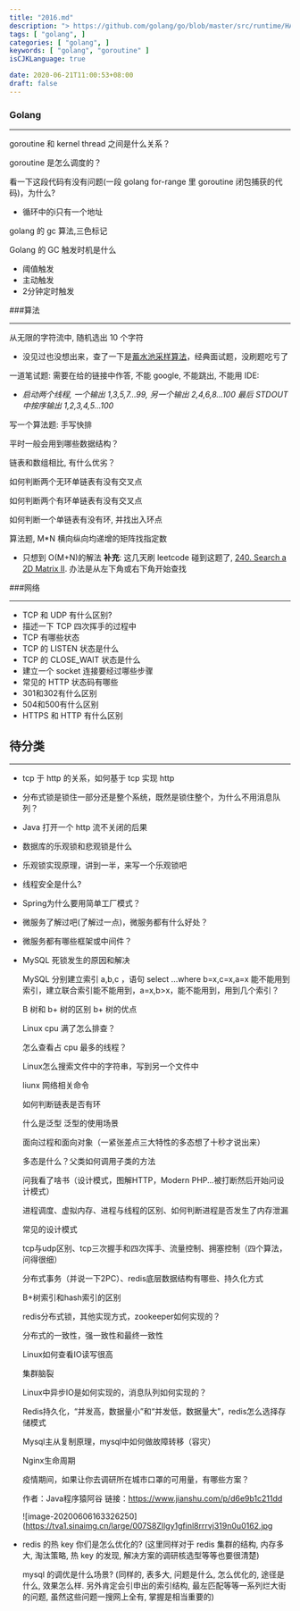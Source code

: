 ```yaml
---
title: "2016.md"
description: "> https://github.com/golang/go/blob/master/src/runtime/HACKING.md 待翻译"
tags: [ "golang", ]
categories: [ "golang", ]
keywords: [ "golang", "goroutine" ]
isCJKLanguage: true

date: 2020-06-21T11:00:53+08:00
draft: false
---
```



### Golang

---

goroutine 和 kernel thread 之间是什么关系？

goroutine 是怎么调度的？

看一下这段代码有没有问题(一段 golang for-range 里 goroutine 闭包捕获的代码)，为什么?

- 循环中的i只有一个地址

golang 的 gc 算法,三色标记

Golang 的 GC 触发时机是什么

- 阈值触发
- 主动触发
- 2分钟定时触发



###算法

---

从无限的字符流中, 随机选出 10 个字符

- 没见过也没想出来，查了一下是[蓄水池采样算法](https://www.jianshu.com/p/7a9ea6ece2af)，经典面试题，没刷题吃亏了

一道笔试题: 需要在给的链接中作答, 不能 google, 不能跳出, 不能用 IDE:

- *启动两个线程, 一个输出 1,3,5,7…99, 另一个输出 2,4,6,8…100 最后 STDOUT 中按序输出 1,2,3,4,5…100*

写一个算法题: 手写快排

平时一般会用到哪些数据结构？

链表和数组相比, 有什么优劣？

如何判断两个无环单链表有没有交叉点

如何判断两个有环单链表有没有交叉点

如何判断一个单链表有没有环, 并找出入环点

算法题, M*N 横向纵向均递增的矩阵找指定数

- 只想到 O(M+N)的解法 **补充**: 这几天刷 leetcode 碰到这题了, [240. Search a 2D Matrix II](https://leetcode.com/problems/search-a-2d-matrix-ii/). 办法是从左下角或右下角开始查找



###网络

---

- TCP 和 UDP 有什么区别?
- 描述一下 TCP 四次挥手的过程中
- TCP 有哪些状态
- TCP 的 LISTEN 状态是什么
- TCP 的 CLOSE_WAIT 状态是什么
- 建立一个 socket 连接要经过哪些步骤
- 常见的 HTTP 状态码有哪些
- 301和302有什么区别
- 504和500有什么区别
- HTTPS 和 HTTP 有什么区别







## 待分类

---

- tcp 于 http 的关系，如何基于 tcp 实现 http

- 分布式锁是锁住一部分还是整个系统，既然是锁住整个，为什么不用消息队列？

- Java 打开一个 http 流不关闭的后果

- 数据库的乐观锁和悲观锁是什么

- 乐观锁实现原理，讲到一半，来写一个乐观锁吧

- 线程安全是什么?

- Spring为什么要用简单工厂模式？

- 微服务了解过吧(了解过一点)，微服务都有什么好处？

- 微服务都有哪些框架或中间件？

- MySQL 死锁发生的原因和解决

  MySQL 分别建立索引 a,b,c ，语句 select ...where b=x,c=x,a=x 能不能用到索引，建立联合索引能不能用到，a=x,b>x，能不能用到，用到几个索引？

  B 树和 b+ 树的区别 b+ 树的优点

  Linux cpu 满了怎么排查？

  怎么查看占 cpu 最多的线程？

  Linux怎么搜索文件中的字符串，写到另一个文件中

  liunx 网络相关命令

  如何判断链表是否有环

  什么是泛型 泛型的使用场景

  面向过程和面向对象（一紧张差点三大特性的多态想了十秒才说出来）

  多态是什么？父类如何调用子类的方法

  问我看了啥书（设计模式，图解HTTP，Modern PHP...被打断然后开始问设计模式）

  

  进程调度、虚拟内存、进程与线程的区别、如何判断进程是否发生了内存泄漏

  常见的设计模式

  tcp与udp区别、tcp三次握手和四次挥手、流量控制、拥塞控制（四个算法，问得很细）

  分布式事务（并说一下2PC）、redis底层数据结构有哪些、持久化方式

  B+树索引和hash索引的区别

  redis分布式锁，其他实现方式，zookeeper如何实现的？

  分布式的一致性，强一致性和最终一致性

  Linux如何查看IO读写很高

  集群脑裂

  Linux中异步IO是如何实现的，消息队列如何实现的？

  Redis持久化，“并发高，数据量小”和“并发低，数据量大”，redis怎么选择存储模式

  Mysql主从复制原理，mysql中如何做故障转移（容灾）

  Nginx生命周期

  疫情期间，如果让你去调研所在城市口罩的可用量，有哪些方案？

  

  作者：Java程序猿阿谷
  链接：https://www.jianshu.com/p/d6e9b1c211dd

  ![image-20200606163326250](https://tva1.sinaimg.cn/large/007S8ZIlgy1gfinl8rrrvj319n0u0162.jpg
  
- redis 的热 key 你们是怎么优化的? (这里同样对于 redis 集群的结构, 内存多大, 淘汰策略, 热 key 的发现, 解决方案的调研核选型等等也要很清楚)

  mysql 的调优是什么场景? (同样的, 表多大, 问题是什么, 怎么优化的, 途径是什么, 效果怎么样. 另外肯定会引申出的索引结构, 最左匹配等等一系列烂大街的问题, 虽然这些问题一搜网上全有, 掌握是相当重要的)